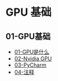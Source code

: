 # GPU 基础

## 01-GPU基础

- [01-GPU是什么](what-is-gpu.md)
- [02-Nvidia GPU](nvidia.md)
- [03-PyCharm](01-Python基础入门/03-PyCharm)
- [04-注释](01-Python基础入门/04-注释)

